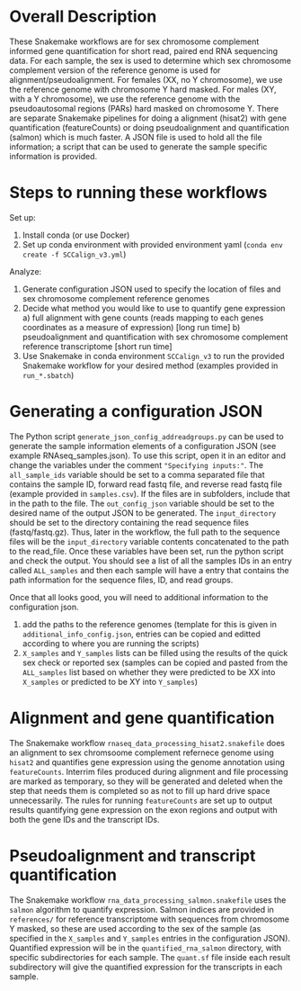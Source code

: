 # Overall Description

These Snakemake workflows are for sex chromosome complement informed gene quantification for short read, paired end RNA sequencing data.  For each sample, the sex is used to determine which sex chromosome complement version of the reference genome is used for alignment/pseudoalignment.  For females (XX, no Y chromosome),  we use the reference genome with chromosome Y hard masked.  For males (XY, with a Y chromosome), we use the reference genome with the pseudoautosomal regions (PARs) hard masked on chromosome Y.  There are separate Snakemake pipelines for doing a alignment (hisat2) with gene quantification (featureCounts) or doing pseudoalignment and quantification (salmon) which is much faster.  A JSON file is used to hold all the file information; a script that can be used to generate the sample specific information is provided.  

# Steps to running these workflows

Set up: 
1) Install conda (or use Docker)
2) Set up conda environment with provided environment yaml (`conda env create -f SCCalign_v3.yml`)

Analyze:
1) Generate configuration JSON used to specify the location of files and sex chromosome complement reference genomes
2) Decide what method you would like to use to quantify gene expression
a) full alignment with gene counts (reads mapping to each genes coordinates as a measure of expression) [long run time]
b) pseudoalignment and quantification with sex chromosome complement reference transcriptome [short run time]
3) Use Snakemake in conda environment `SCCalign_v3` to run the provided Snakemake workflow for your desired method (examples provided in `run_*.sbatch`)

# Generating a configuration JSON

The Python script `generate_json_config_addreadgroups.py` can be used to generate the sample information elements of a configuration JSON (see example RNAseq_samples.json).  To use this script, open it in an editor and change the variables under the comment `"Specifying inputs:"`.  The `all_sample_ids` variable should be set to a comma separated file that contains the sample ID, forward read fastq file, and reverse read fastq file (example provided in `samples.csv`).  If the files are in subfolders, include that in the path to the file.  The `out_config_json` variable should be set to the desired name of the output JSON to be generated.  The `input_directory` should be set to the directory containing the read sequence files (fastq/fastq.gz).  Thus, later in the workflow, the full path to the sequence files will be the `input_directory` variable contents concatenated to the path to the read_file.  Once these variables have been set, run the python script and check the output.  You should see a list of all the samples IDs in an entry called `ALL_samples` and then each sample will have a entry that contains the path information for the sequence files, ID, and read groups.  

Once that all looks good, you will need to additional information to the configuration json.  

1) add the paths to the reference genomes (template for this is given in `additional_info_config.json`, entries can be copied and editted according to where you are running the scripts)
2) `X_samples` and `Y_samples` lists can be filled using the results of the quick sex check or reported sex (samples can be copied and pasted from the `ALL_samples` list based on whether they were predicted to be XX into `X_samples` or predicted to be XY into `Y_samples`)


# Alignment and gene quantification

The Snakemake workflow `rnaseq_data_processing_hisat2.snakefile` does an alignment to sex chromsoome complement refernece genome using `hisat2` and quantifies gene expression using the genome annotation using `featureCounts`.  Interrim files produced during alignment and file processing are marked as temporary, so they will be generated and deleted when the step that needs them is completed so as not to fill up hard drive space unnecessarily.  The rules for running `featureCounts` are set up to output results quantifying gene expression on the exon regions and output with both the gene IDs and the transcript IDs.

# Pseudoalignment and transcript quantification

The Snakemake workflow `rna_data_processing_salmon.snakefile` uses the `salmon` algorithm to quantify expression.  Salmon indices are provided in `references/` for reference transcriptome with sequences from chromosome Y masked, so these are used according to the sex of the sample (as specified in the `X_samples` and `Y_samples` entries in the configuration JSON).  Quantified expression will be in the `quantified_rna_salmon` directory, with specific subdirectories for each sample.  The `quant.sf` file inside each result subdirectory will give the quantified expression for the transcripts in each sample.
